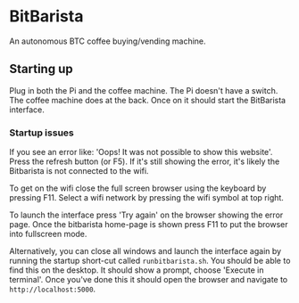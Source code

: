 # BitBarista

An autonomous BTC coffee buying/vending machine.

## Starting up

Plug in both the Pi and the coffee machine. The Pi doesn't have a switch. The coffee machine does at the back. Once on it should start the BitBarista interface.

### Startup issues

If you see an error like: 'Oops! It was not possible to show this website'. Press the refresh button (or F5). If it's still showing the error, it's likely the Bitbarista is not connected to the wifi.

To get on the wifi close the full screen browser using the keyboard by pressing F11. Select a wifi network by pressing the wifi symbol at top right.

To launch the interface press 'Try again' on the browser showing the error page. Once the bitbarista home-page is shown press F11 to put the browser into fullscreen mode. 

Alternatively, you can close all windows and launch the interface again by running the startup short-cut called `runbitbarista.sh`. You should be able to find this on the desktop. It should show a prompt, choose 'Execute in terminal'. Once you've done this it should open the browser and navigate to `http://localhost:5000`. 

## 